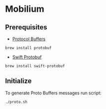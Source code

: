 # Mobilium

## Prerequisites

* [Protocol Buffers](https://github.com/protocolbuffers/protobuf)
```
brew install protobuf
```

* [Swift Protobuf](https://github.com/apple/swift-protobuf/)
```
brew install swift-protobuf
```

## Initialize
To generate Proto Buffers messages run script:
```
./proto.sh
```
